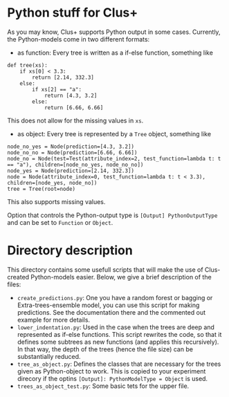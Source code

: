# Python stuff for Clus+

As you may know, Clus+ supports Python output in some cases. Currently, the Python-models come in two different formats:

- as function: Every tree is written as a if-else function, something like
```
def tree(xs):
    if xs[0] < 3.3:
        return [2.14, 332.3]
    else:
        if xs[2] == "a":
            return [4.3, 3.2]
        else:
            return [6.66, 6.66]
```
This does not allow for the missing values in `xs`.
- as object: Every tree is represented by a `Tree` object, something like
```
node_no_yes = Node(prediction=[4.3, 3.2])
node_no_no = Node(prediction=[6.66, 6.66])
node_no = Node(test=Test(attribute_index=2, test_function=lambda t: t == "a"), children=[node_no_yes, node_no_no])
node_yes = Node(prediction=[2.14, 332.3])
node = Node(attribute_index=0, test_function=lambda t: t < 3.3), children=[node_yes, node_no])
tree = Tree(root=node)
```
This also supports missing values.

Option that controls the Python-output type is `[Output] PythonOutputType` and can be set to `Function` or `Object`.

# Directory description

This directory contains some usefull scripts that will make the use of Clus-created Python-models easier.
Below, we give a brief description of the files:

- `create_predictions.py`: One you have a random forest or bagging or Extra-trees-ensemble model, you can use this script for making predictions.
   See the documentation there and the commented out example for more details.
- `lower_indentation.py`: Used in the case when the trees are deep and represented as if-else functions. This script rewrites the code, so that
   it defines some subtrees as new functions (and applies this recursively).
   In that way, the depth of the trees (hence the file size) can be substantially reduced.
- `tree_as_object.py`: Defines the classes that are necessary for the trees given as Python-object to work. This is copied to your experiment
  direcory if the optins `[Output]: PythonModelType = Object` is used.
- `trees_as_object_test.py`: Some basic tets for the upper file.
